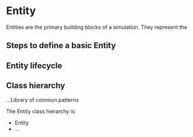 # Entity

Entities are the primary building blocks of a simulation. They represent the

## Steps to define a basic Entity


## Entity lifecycle

## Class hierarchy

...Library of common patterns

The Entity class hierarchy is:

* Entity
* ...
